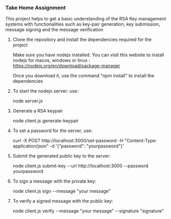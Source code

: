 ### Take Home Assignment

This project helps to get a basic understanding of the RSA Key management systems with functionalities such as key-pair generation,  key submission,  message signing and the message verification 

1. Clone the repository and install the dependencies required for the project

   Make sure you have nodejs installed. You can visit this website to install nodejs for macos, windows or linux : https://nodejs.org/en/download/package-manager

   Once you download it,  use the command "npm install" to install the dependencies

2. To start the nodejs server: use: 

   node server.js

3. Generate a RSA keypair

   node client.js generate-keypair

4. To set a password for the server, use:

   curl -X POST http://localhost:3000/set-password -H "Content-Type: application/json" -d '{"password": "yourpassword"}'

5. Submit the generated public key to the server:

   node client.js submit-key --url http://localhost:3000 --password yourpassword


6. To sign a message with the private key:

   node client.js sign --message "your message"

7. To verify a signed message with the public key:

   node client.js verify --message "your message" --signature "signature"

